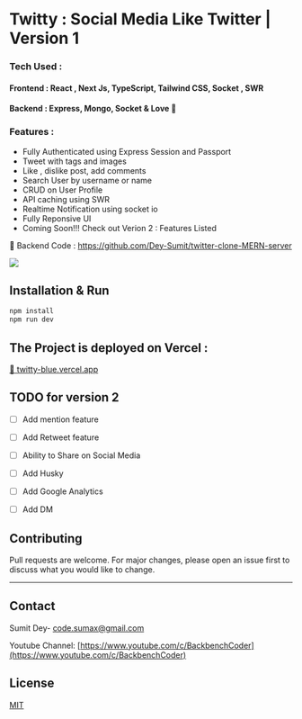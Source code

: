 # Twitty : Social Media Like Twitter | Version 1

### Tech Used :
#### Frontend : React , Next Js, TypeScript, Tailwind CSS, Socket , SWR
#### Backend : Express, Mongo, Socket & Love 💙 


### Features : 
 - Fully Authenticated using Express Session and Passport
 - Tweet with tags and images
 - Like , dislike post, add comments
 - Search User by username or name
 - CRUD on User Profile
 - API caching using SWR
 - Realtime Notification using socket io
 - Fully Reponsive UI
 - Coming Soon!!! Check out Verion 2 : Features Listed 

📌 Backend Code : https://github.com/Dey-Sumit/twitter-clone-MERN-server

![](https://github.com/Dey-Sumit/portfolio-v2/blob/main/public/images/projects/twitty.png)

## Installation & Run

```bash
npm install
npm run dev
```

## The Project is deployed on Vercel :

[🚀  twitty-blue.vercel.app ](https://twitty-blue.vercel.app/)

## TODO for version 2

- [ ] Add mention feature
- [ ] Add Retweet feature
- [ ] Ability to Share on Social Media 
- [ ] Add Husky
- [ ] Add Google Analytics
- [ ] Add DM 


## Contributing

Pull requests are welcome. For major changes, please open an issue first to discuss what you would like to change.

---

## Contact

Sumit Dey- [code.sumax@gmail.com](mailto:code.sumax@gmail.com)

Youtube Channel: [https://www.youtube.com/c/BackbenchCoder](https://www.youtube.com/c/BackbenchCoder)

## License

[MIT](https://choosealicense.com/licenses/mit/)
